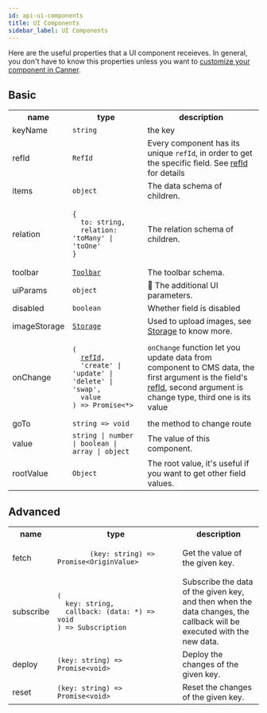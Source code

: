 ```yaml
---
id: api-ui-components
title: UI Components
sidebar_label: UI Components
---
```


Here are the useful properties that a UI component receieves. In general, you don't have to know this properties unless you want to [customize your component in Canner](guides-customized-component).

## Basic

<table>
  <tr>
    <th>name</th>
    <th>type</th>
    <th>description</th>
  </tr>
  <tr>
    <td>keyName</td>
    <td><code>string</code></td>
    <td>the key</td>
  </tr>
  <tr>
    <td>refId</td>
    <td><code>RefId</code></td>
    <td>Every component has its unique <code>refId</code>, in order to get the specific field. See <a href="concept-refid">refId</a> for details</td>
  </tr>
  <tr>
    <td>items</td>
    <td><code>object</code></td>
    <td>The data schema of children.</td>
  </tr>
  <tr>
    <td>relation</td>
    <td><pre><code>{
  to: string,
  relation: 'toMany' | 'toOne'
}</code></pre>
    </td>
    <td>The relation schema of children.</td>
  </tr>
  <tr>
    <td>toolbar</td>
    <td><code><a href="api-types#toolbar">Toolbar</a></code></td>
    <td>The toolbar schema.</td>
  </tr>
  <tr>
    <td>uiParams</td>
    <td><code>object</code></td>
    <td>
      The additional UI parameters.
    </td>
  </tr>
  <tr>
    <td>disabled</td>
    <td><code>boolean</code></td>
    <td>Whether field is disabled</td>
  </tr>
  <tr>
    <td>imageStorage</td>
    <td><code><a href="api-types#storage">Storage</a></code></td>
    <td>Used to upload images, see <a href="guides-storage">Storage</a> to know more.</td>
  </tr>
  <tr>
    <td>onChange</td>
    <td width="30%">
      <pre><code>(
  <a href="api-types#refid" />refId</a>,
  'create' | 'update' | 'delete' | 'swap',
  value
) => Promise<*></code></pre>
    </td>
    <td><code>onChange</code> function let you update data from component to CMS data, the first argument is the field's <a href="api-types#refid">refId</a>, second argument is change type, third one is its value</td>
  </tr>
  <tr>
    <td>goTo</td>
    <td><code>string => void</code></td>
    <td>the method to change route</td>
  </tr>
  <tr>
    <td>value</td>
    <td><code>string | number | boolean | array | object</code></td>
    <td>The value of this component.</td>
  </tr>
  <tr>
    <td>rootValue</td>
    <td><code>Object</code></td>
    <td>The root value, it's useful if you want to get other field values.</td>
  </tr>
</table>

## Advanced

<table>
  <tr>
    <th>name</th>
    <th>type</th>
    <th>description</th>
  </tr>
  <tr>
    <td>fetch</td>
    <td width="50%">
      <code>
        (key: string) => Promise&lt;OriginValue>
      </code>
    </td>
    <td>Get the value of the given key.</td>
  </tr>
  <tr>
    <td>subscribe</td>
    <td>
      <pre><code>(
  key: string,
  callback: (data: *) => void
) => Subscription</code></pre>
    </td>
    <td>Subscribe the data of the given key, and then when the data changes, the callback will be executed with the new data.</td>
  </tr>
  <tr>
    <td>deploy</td>
    <td><code>(key: string) => Promise&lt;void></code></td>
    <td>Deploy the changes of the given key.</td>
  </tr>
  <tr>
    <td>reset</td>
    <td><code>(key: string) => Promise&lt;void></code></td>
    <td>Reset the changes of the given key.</td>
  </tr>
</table>
